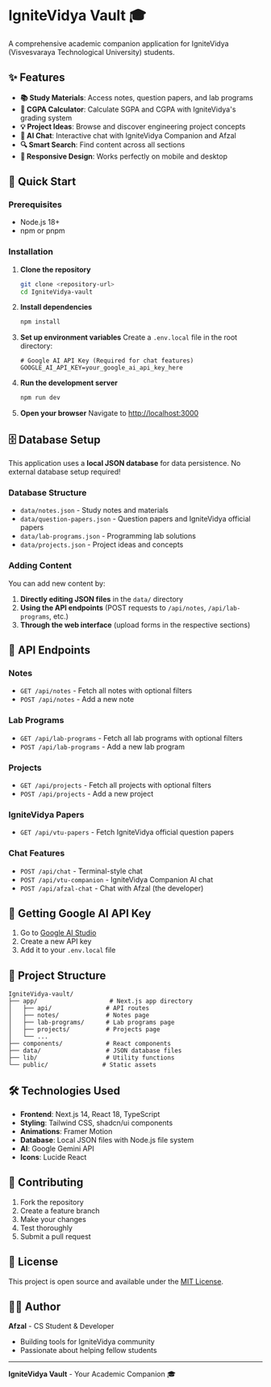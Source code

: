 # IgniteVidya Vault 🎓

A comprehensive academic companion application for IgniteVidya (Visvesvaraya Technological University) students.

## ✨ Features

- **📚 Study Materials**: Access notes, question papers, and lab programs
- **🧮 CGPA Calculator**: Calculate SGPA and CGPA with IgniteVidya's grading system
- **💡 Project Ideas**: Browse and discover engineering project concepts
- **🤖 AI Chat**: Interactive chat with IgniteVidya Companion and Afzal
- **🔍 Smart Search**: Find content across all sections
- **📱 Responsive Design**: Works perfectly on mobile and desktop

## 🚀 Quick Start

### Prerequisites
- Node.js 18+ 
- npm or pnpm

### Installation

1. **Clone the repository**
   ```bash
   git clone <repository-url>
   cd IgniteVidya-vault
   ```

2. **Install dependencies**
   ```bash
   npm install
   ```

3. **Set up environment variables**
   Create a `.env.local` file in the root directory:
   ```env
   # Google AI API Key (Required for chat features)
   GOOGLE_AI_API_KEY=your_google_ai_api_key_here
   ```

4. **Run the development server**
   ```bash
   npm run dev
   ```

5. **Open your browser**
   Navigate to [http://localhost:3000](http://localhost:3000)

## 🗄️ Database Setup

This application uses a **local JSON database** for data persistence. No external database setup required!

### Database Structure
- `data/notes.json` - Study notes and materials
- `data/question-papers.json` - Question papers and IgniteVidya official papers
- `data/lab-programs.json` - Programming lab solutions
- `data/projects.json` - Project ideas and concepts

### Adding Content
You can add new content by:
1. **Directly editing JSON files** in the `data/` directory
2. **Using the API endpoints** (POST requests to `/api/notes`, `/api/lab-programs`, etc.)
3. **Through the web interface** (upload forms in the respective sections)

## 🔧 API Endpoints

### Notes
- `GET /api/notes` - Fetch all notes with optional filters
- `POST /api/notes` - Add a new note

### Lab Programs
- `GET /api/lab-programs` - Fetch all lab programs with optional filters
- `POST /api/lab-programs` - Add a new lab program

### Projects
- `GET /api/projects` - Fetch all projects with optional filters
- `POST /api/projects` - Add a new project

### IgniteVidya Papers
- `GET /api/vtu-papers` - Fetch IgniteVidya official question papers

### Chat Features
- `POST /api/chat` - Terminal-style chat
- `POST /api/vtu-companion` - IgniteVidya Companion AI chat
- `POST /api/afzal-chat` - Chat with Afzal (the developer)

## 🎯 Getting Google AI API Key

1. Go to [Google AI Studio](https://makersuite.google.com/app/apikey)
2. Create a new API key
3. Add it to your `.env.local` file

## 📁 Project Structure

```
IgniteVidya-vault/
├── app/                    # Next.js app directory
│   ├── api/               # API routes
│   ├── notes/             # Notes page
│   ├── lab-programs/      # Lab programs page
│   ├── projects/          # Projects page
│   └── ...
├── components/            # React components
├── data/                  # JSON database files
├── lib/                   # Utility functions
└── public/               # Static assets
```

## 🛠️ Technologies Used

- **Frontend**: Next.js 14, React 18, TypeScript
- **Styling**: Tailwind CSS, shadcn/ui components
- **Animations**: Framer Motion
- **Database**: Local JSON files with Node.js file system
- **AI**: Google Gemini API
- **Icons**: Lucide React

## 🤝 Contributing

1. Fork the repository
2. Create a feature branch
3. Make your changes
4. Test thoroughly
5. Submit a pull request

## 📝 License

This project is open source and available under the [MIT License](LICENSE).

## 👨‍💻 Author

**Afzal** - CS Student & Developer
- Building tools for IgniteVidya community
- Passionate about helping fellow students

---

**IgniteVidya Vault** - Your Academic Companion 🎓
